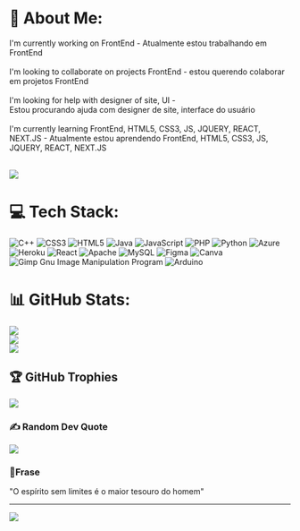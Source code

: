 # 💫 About Me:
I'm currently working on FrontEnd - Atualmente estou trabalhando em FrontEnd<br><br>I'm looking to collaborate on projects FrontEnd - estou querendo colaborar em projetos FrontEnd<br><br>I'm looking for help with designer of site, UI - <br>Estou procurando ajuda com designer de site, interface do usuário<br><br>I'm currently learning FrontEnd, HTML5, CSS3, JS, JQUERY, REACT, NEXT.JS - Atualmente estou aprendendo FrontEnd, HTML5, CSS3, JS, JQUERY, REACT, NEXT.JS<br><br>

![](https://tenor.com/pt-BR/view/linux-computer-os-ghosth-cyber-gif-25074749)<br/>

# 💻 Tech Stack:
![C++](https://img.shields.io/badge/c++-%2300599C.svg?style=for-the-badge&logo=c%2B%2B&logoColor=white) ![CSS3](https://img.shields.io/badge/css3-%231572B6.svg?style=for-the-badge&logo=css3&logoColor=white) ![HTML5](https://img.shields.io/badge/html5-%23E34F26.svg?style=for-the-badge&logo=html5&logoColor=white) ![Java](https://img.shields.io/badge/java-%23ED8B00.svg?style=for-the-badge&logo=java&logoColor=white) ![JavaScript](https://img.shields.io/badge/javascript-%23323330.svg?style=for-the-badge&logo=javascript&logoColor=%23F7DF1E) ![PHP](https://img.shields.io/badge/php-%23777BB4.svg?style=for-the-badge&logo=php&logoColor=white) ![Python](https://img.shields.io/badge/python-3670A0?style=for-the-badge&logo=python&logoColor=ffdd54) ![Azure](https://img.shields.io/badge/azure-%230072C6.svg?style=for-the-badge&logo=azure-devops&logoColor=white) ![Heroku](https://img.shields.io/badge/heroku-%23430098.svg?style=for-the-badge&logo=heroku&logoColor=white) ![React](https://img.shields.io/badge/react-%2320232a.svg?style=for-the-badge&logo=react&logoColor=%2361DAFB) ![Apache](https://img.shields.io/badge/apache-%23D42029.svg?style=for-the-badge&logo=apache&logoColor=white) ![MySQL](https://img.shields.io/badge/mysql-%2300f.svg?style=for-the-badge&logo=mysql&logoColor=white) 	![Figma](https://img.shields.io/badge/figma-%23F24E1E.svg?style=for-the-badge&logo=figma&logoColor=white) ![Canva](https://img.shields.io/badge/Canva-%2300C4CC.svg?style=for-the-badge&logo=Canva&logoColor=white) ![Gimp Gnu Image Manipulation Program](https://img.shields.io/badge/Gimp-657D8B?style=for-the-badge&logo=gimp&logoColor=FFFFFF) ![Arduino](https://img.shields.io/badge/-Arduino-00979D?style=for-the-badge&logo=Arduino&logoColor=white)
# 📊 GitHub Stats:
![](https://github-readme-stats.vercel.app/api?username=lucascmagno&theme=dark&hide_border=false&include_all_commits=false&count_private=false)<br/>
![](https://github-readme-streak-stats.herokuapp.com/?user=lucascmagno&theme=dark&hide_border=false)<br/>
![](https://github-readme-stats.vercel.app/api/top-langs/?username=lucascmagno&theme=dark&hide_border=false&include_all_commits=false&count_private=false&layout=compact)

## 🏆 GitHub Trophies
![](https://github-profile-trophy.vercel.app/?username=lucascmagno&theme=radical&no-frame=false&no-bg=true&margin-w=4)

### ✍️ Random Dev Quote
![](https://quotes-github-readme.vercel.app/api?type=horizontal&theme=radical)

### 🧙Frase
"O espírito sem limites é o maior tesouro do homem"

---
[![](https://visitcount.itsvg.in/api?id=lucascmagno&icon=0&color=0)](https://visitcount.itsvg.in)

<!-- Proudly created with GPRM ( https://gprm.itsvg.in ) -->
